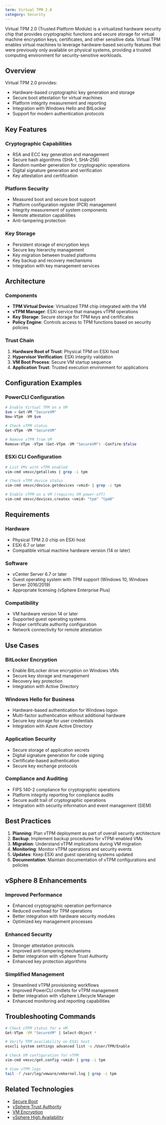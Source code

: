 ```yaml
---
term: Virtual TPM 2.0
category: Security
---
```


Virtual TPM 2.0 (Trusted Platform Module) is a virtualized hardware security chip that provides cryptographic functions and secure storage for virtual machine encryption keys, certificates, and other sensitive data. Virtual TPM enables virtual machines to leverage hardware-based security features that were previously only available on physical systems, providing a trusted computing environment for security-sensitive workloads.

## Overview

Virtual TPM 2.0 provides:
- Hardware-based cryptographic key generation and storage
- Secure boot attestation for virtual machines
- Platform integrity measurement and reporting
- Integration with Windows Hello and BitLocker
- Support for modern authentication protocols

## Key Features

### Cryptographic Capabilities
- RSA and ECC key generation and management
- Secure hash algorithms (SHA-1, SHA-256)
- Random number generation for cryptographic operations
- Digital signature generation and verification
- Key attestation and certification

### Platform Security
- Measured boot and secure boot support
- Platform configuration register (PCR) management
- Integrity measurement of system components
- Remote attestation capabilities
- Anti-tampering protection

### Key Storage
- Persistent storage of encryption keys
- Secure key hierarchy management
- Key migration between trusted platforms
- Key backup and recovery mechanisms
- Integration with key management services

## Architecture

### Components
- **TPM Virtual Device**: Virtualized TPM chip integrated with the VM
- **vTPM Manager**: ESXi service that manages vTPM operations
- **Key Storage**: Secure storage for TPM keys and certificates
- **Policy Engine**: Controls access to TPM functions based on security policies

### Trust Chain
1. **Hardware Root of Trust**: Physical TPM on ESXi host
2. **Hypervisor Verification**: ESXi integrity validation
3. **VM Boot Process**: Secure VM startup sequence
4. **Application Trust**: Trusted execution environment for applications

## Configuration Examples

### PowerCLI Configuration
```powershell
# Enable Virtual TPM on a VM
$vm = Get-VM "SecureVM"
New-VTpm -VM $vm

# Check vTPM status
Get-VTpm -VM "SecureVM"

# Remove vTPM from VM
Remove-VTpm -VTpm (Get-VTpm -VM "SecureVM") -Confirm:$false
```

### ESXi CLI Configuration
```bash
# List VMs with vTPM enabled
vim-cmd vmsvc/getallvms | grep -i tpm

# Check vTPM device status
vim-cmd vmsvc/device.getdevices <vmid> | grep -i tpm

# Enable vTPM on a VM (requires VM power-off)
vim-cmd vmsvc/devices.createx <vmid> "tpm" "tpm0"
```

## Requirements

### Hardware
- Physical TPM 2.0 chip on ESXi host
- ESXi 6.7 or later
- Compatible virtual machine hardware version (14 or later)

### Software
- vCenter Server 6.7 or later
- Guest operating system with TPM support (Windows 10, Windows Server 2016/2019)
- Appropriate licensing (vSphere Enterprise Plus)

### Compatibility
- VM hardware version 14 or later
- Supported guest operating systems
- Proper certificate authority configuration
- Network connectivity for remote attestation

## Use Cases

### BitLocker Encryption
- Enable BitLocker drive encryption on Windows VMs
- Secure key storage and management
- Recovery key protection
- Integration with Active Directory

### Windows Hello for Business
- Hardware-based authentication for Windows logon
- Multi-factor authentication without additional hardware
- Secure key storage for user credentials
- Integration with Azure Active Directory

### Application Security
- Secure storage of application secrets
- Digital signature generation for code signing
- Certificate-based authentication
- Secure key exchange protocols

### Compliance and Auditing
- FIPS 140-2 compliance for cryptographic operations
- Platform integrity reporting for compliance audits
- Secure audit trail of cryptographic operations
- Integration with security information and event management (SIEM)

## Best Practices

1. **Planning**: Plan vTPM deployment as part of overall security architecture
2. **Backup**: Implement backup procedures for vTPM-enabled VMs
3. **Migration**: Understand vTPM implications during VM migration
4. **Monitoring**: Monitor vTPM operations and security events
5. **Updates**: Keep ESXi and guest operating systems updated
6. **Documentation**: Maintain documentation of vTPM configurations and policies

## vSphere 8 Enhancements

### Improved Performance
- Enhanced cryptographic operation performance
- Reduced overhead for TPM operations
- Better integration with hardware security modules
- Optimized key management processes

### Enhanced Security
- Stronger attestation protocols
- Improved anti-tampering mechanisms
- Better integration with vSphere Trust Authority
- Enhanced key protection algorithms

### Simplified Management
- Streamlined vTPM provisioning workflows
- Improved PowerCLI cmdlets for vTPM management
- Better integration with vSphere Lifecycle Manager
- Enhanced monitoring and reporting capabilities

## Troubleshooting Commands

```bash
# Check vTPM status for a VM
Get-VTpm -VM "SecureVM" | Select-Object *

# Verify TPM availability on ESXi host
esxcli system settings advanced list -o /User/TPM/Enable

# Check VM configuration for vTPM
vim-cmd vmsvc/get.config <vmid> | grep -i tpm

# View vTPM logs
tail -f /var/log/vmware/vmkernel.log | grep -i tpm
```

## Related Technologies

- [Secure Boot](/glossary/term/secure-boot.md)
- [vSphere Trust Authority](/glossary/term/vsphere-trust-authority.md)
- [VM Encryption](/glossary/term/virtual-machine-encryption.md)
- [vSphere High Availability](/glossary/term/vsphere-high-availability.md)